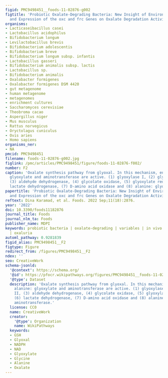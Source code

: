 ```yaml
---
figid: PMC9498451__foods-11-02876-g002
figtitle: 'Probiotic Oxalate-Degrading Bacteria: New Insight of Environmental Variables
  and Expression of the oxc and frc Genes on Oxalate Degradation Activity'
organisms:
- Lacticaseibacillus casei
- Lactobacillus acidophilus
- Bifidobacterium longum
- Levilactobacillus brevis
- Bifidobacterium adolescentis
- Bifidobacterium breve
- Bifidobacterium longum subsp. infantis
- Lactobacillus gasseri
- Bifidobacterium animalis subsp. lactis
- Lactobacillus sp.
- Bifidobacterium animalis
- Oxalobacter formigenes
- Oxalobacter formigenes DSM 4420
- gut metagenome
- human metagenome
- metagenomes
- enrichment cultures
- Saccharomyces cerevisiae
- Theobroma cacao
- Aspergillus niger
- Mus musculus
- Rattus norvegicus
- Oryctolagus cuniculus
- Ovis aries
- Homo sapiens
organisms_ner:
- NA
pmcid: PMC9498451
filename: foods-11-02876-g002.jpg
figlink: /pmc/articles/PMC9498451/figure/foods-11-02876-f002/
number: F2
caption: 'Oxalate synthesis pathway from glyoxal. In this mechanism, enzymes: alanine:
  glyoxylate and aminotransferase are active. (1) glyoxylase I, (2) glyoxylase II,
  (3) aldehyde dehydrogenase, (4) glycolate oxidase, (5) glyoxylate reductase, (6)
  lactate dehydrogenase, (7) D-amino acid oxidase and (8) alanine: glyoxylate aminotransferase.'
papertitle: 'Probiotic Oxalate-Degrading Bacteria: New Insight of Environmental Variables
  and Expression of the oxc and frc Genes on Oxalate Degradation Activity.'
reftext: Dina Karamad, et al. Foods. 2022 Sep;11(18):2876.
year: '2022'
doi: 10.3390/foods11182876
journal_title: Foods
journal_nlm_ta: Foods
publisher_name: MDPI
keywords: probiotic bacteria | oxalate-degrading | variables | in vivo | in vitro
  | oxaluria
automl_pathway: 0.9281839
figid_alias: PMC9498451__F2
figtype: Figure
redirect_from: /figures/PMC9498451__F2
ndex: ''
seo: CreativeWork
schema-jsonld:
  '@context': https://schema.org/
  '@id': https://pfocr.wikipathways.org/figures/PMC9498451__foods-11-02876-g002.html
  '@type': Dataset
  description: 'Oxalate synthesis pathway from glyoxal. In this mechanism, enzymes:
    alanine: glyoxylate and aminotransferase are active. (1) glyoxylase I, (2) glyoxylase
    II, (3) aldehyde dehydrogenase, (4) glycolate oxidase, (5) glyoxylate reductase,
    (6) lactate dehydrogenase, (7) D-amino acid oxidase and (8) alanine: glyoxylate
    aminotransferase.'
  license: CC0
  name: CreativeWork
  creator:
    '@type': Organization
    name: WikiPathways
  keywords:
  - GSH
  - Glyoxal
  - NADPH
  - NAD
  - Glyoxylate
  - Glycine
  - Alanine
  - Oxalate
---
```

